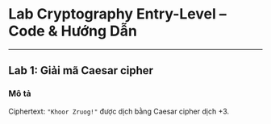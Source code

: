 # Lab Cryptography Entry-Level – Code & Hướng Dẫn

---

## Lab 1: Giải mã Caesar cipher

### Mô tả
Ciphertext: `"Khoor Zruog!"` được dịch bằng Caesar cipher dịch +3.
